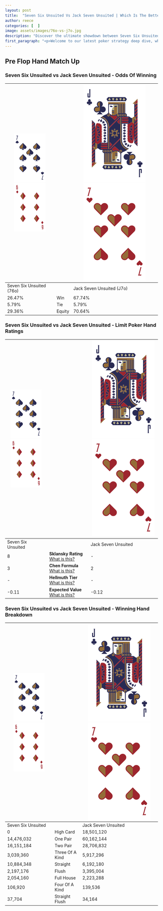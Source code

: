 ```yaml
---
layout: post
title:  "Seven Six Unsuited Vs Jack Seven Unsuited | Which Is The Better Hand In Poker? A Complete Guide"
author: reece
categories: [  ]
image: assets/images/76o-vs-j7o.jpg
description: "Discover the ultimate showdown between Seven Six Unsuited and Jack Seven Unsuited in poker! Uncover the odds, strategies, and scenarios where one hand triumphs over the other. Get ready to up your poker game with this thrilling analysis."
first_paragraph: "<p>Welcome to our latest poker strategy deep dive, where we're pitting two distinct hands against each other in a high-stakes showdown: Seven Six Unsuited vs Jack Seven Unsuited.</p><p>In the dynamic world of poker, every decision counts, and knowing which hand holds the upper hand is key to your success at the table.</p><p>In this article, we'll dissect these two hands, explore the scenarios where one dominates the other, and equip you with the knowledge to make strategic choices that can tip the odds in your favor.</p><p>Get ready to unravel the intriguing dynamics of these poker hands and elevate your game to new heights.</p>"
---
```




[comment]: # (sp0)

## Pre Flop Hand Match Up

<div class="table hand-ratings" markdown="1"> 



### Seven Six Unsuited vs Jack Seven Unsuited - Odds Of Winning


    
| ![image info](assets/images/hand1/7.png) ![image info](assets/images/hand1/6o.png) |  | ![image info](assets/images/hand2/J.png) ![image info](assets/images/hand2/7o.png) |
| -------- | -------- | -------- |
| Seven Six Unsuited (76o) |  | Jack Seven Unsuited (J7o) |
| 26.47% | Win | 67.74% |
| 5.79% | Tie | 5.79% |
| 29.36% | Equity | 70.64% |




[comment]: # (sp1)



### Seven Six Unsuited vs Jack Seven Unsuited - Limit Poker Hand Ratings


    
| ![image info](assets/images/hand1/7.png) ![image info](assets/images/hand1/6o.png) |  | ![image info](assets/images/hand2/J.png) ![image info](assets/images/hand2/7o.png) |
| -------- | -------- | -------- |
| Seven Six Unsuited |  | Jack Seven Unsuited |
| 8 | **Sklansky Rating** [What is this?](/sklansky-rating-explained) | - |
| 3 | **Chen Formula** [What is this?](/chen-formula-explained) | 2 |
| - | **Hellmuth Tier** [What is this?](/Hellmuth-tier-explained) | - |
| -0.11 | **Expected Value** [What is this?](/expected-value-explained) | -0.12 |




[comment]: # (sp2)



### Seven Six Unsuited vs Jack Seven Unsuited - Winning Hand Breakdown


    
| ![image info](assets/images/hand1/7.png) ![image info](assets/images/hand1/6o.png) |  | ![image info](assets/images/hand2/J.png) ![image info](assets/images/hand2/7o.png) |
| -------- | -------- | -------- |
| Seven Six Unsuited |  | Jack Seven Unsuited |
| 0 | High Card | 18,501,120 |
| 14,476,032 | One Pair | 60,162,144 |
| 16,151,184 | Two Pair | 28,706,832 |
| 3,039,360 | Three Of A Kind | 5,917,296 |
| 10,884,348 | Straight | 6,192,180 |
| 2,197,176 | Flush | 3,395,004 |
| 2,054,160 | Full House | 2,223,288 |
| 106,920 | Four Of A Kind | 139,536 |
| 37,704 | Straight Flush | 34,164 |




[comment]: # (sp3)



</div>

[comment]: # (sp4)



[comment]: # (sp5)

